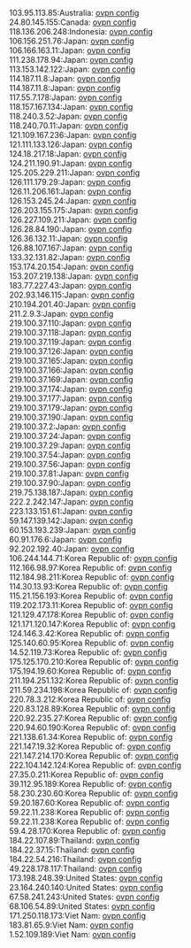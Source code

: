 103.95.113.85:Australia: [ovpn config](vpn/103_95_113_85.ovpn)  
24.80.145.155:Canada: [ovpn config](vpn/24_80_145_155.ovpn)  
118.136.206.248:Indonesia: [ovpn config](vpn/118_136_206_248.ovpn)  
106.156.251.76:Japan: [ovpn config](vpn/106_156_251_76.ovpn)  
106.166.163.11:Japan: [ovpn config](vpn/106_166_163_11.ovpn)  
111.238.178.94:Japan: [ovpn config](vpn/111_238_178_94.ovpn)  
113.153.142.122:Japan: [ovpn config](vpn/113_153_142_122.ovpn)  
114.187.11.8:Japan: [ovpn config](vpn/114_187_11_8.ovpn)  
114.187.11.8:Japan: [ovpn config](vpn/114_187_11_8.ovpn)  
117.55.7.178:Japan: [ovpn config](vpn/117_55_7_178.ovpn)  
118.157.167.134:Japan: [ovpn config](vpn/118_157_167_134.ovpn)  
118.240.3.52:Japan: [ovpn config](vpn/118_240_3_52.ovpn)  
118.240.70.11:Japan: [ovpn config](vpn/118_240_70_11.ovpn)  
121.109.167.236:Japan: [ovpn config](vpn/121_109_167_236.ovpn)  
121.111.133.126:Japan: [ovpn config](vpn/121_111_133_126.ovpn)  
124.18.217.18:Japan: [ovpn config](vpn/124_18_217_18.ovpn)  
124.211.190.91:Japan: [ovpn config](vpn/124_211_190_91.ovpn)  
125.205.229.211:Japan: [ovpn config](vpn/125_205_229_211.ovpn)  
126.111.179.29:Japan: [ovpn config](vpn/126_111_179_29.ovpn)  
126.11.206.161:Japan: [ovpn config](vpn/126_11_206_161.ovpn)  
126.153.245.24:Japan: [ovpn config](vpn/126_153_245_24.ovpn)  
126.203.155.175:Japan: [ovpn config](vpn/126_203_155_175.ovpn)  
126.227.109.211:Japan: [ovpn config](vpn/126_227_109_211.ovpn)  
126.28.84.190:Japan: [ovpn config](vpn/126_28_84_190.ovpn)  
126.36.132.11:Japan: [ovpn config](vpn/126_36_132_11.ovpn)  
126.88.107.167:Japan: [ovpn config](vpn/126_88_107_167.ovpn)  
133.32.131.82:Japan: [ovpn config](vpn/133_32_131_82.ovpn)  
153.174.20.154:Japan: [ovpn config](vpn/153_174_20_154.ovpn)  
153.207.219.138:Japan: [ovpn config](vpn/153_207_219_138.ovpn)  
183.77.227.43:Japan: [ovpn config](vpn/183_77_227_43.ovpn)  
202.93.146.115:Japan: [ovpn config](vpn/202_93_146_115.ovpn)  
210.194.201.40:Japan: [ovpn config](vpn/210_194_201_40.ovpn)  
211.2.9.3:Japan: [ovpn config](vpn/211_2_9_3.ovpn)  
219.100.37.110:Japan: [ovpn config](vpn/219_100_37_110.ovpn)  
219.100.37.118:Japan: [ovpn config](vpn/219_100_37_118.ovpn)  
219.100.37.119:Japan: [ovpn config](vpn/219_100_37_119.ovpn)  
219.100.37.126:Japan: [ovpn config](vpn/219_100_37_126.ovpn)  
219.100.37.165:Japan: [ovpn config](vpn/219_100_37_165.ovpn)  
219.100.37.166:Japan: [ovpn config](vpn/219_100_37_166.ovpn)  
219.100.37.169:Japan: [ovpn config](vpn/219_100_37_169.ovpn)  
219.100.37.174:Japan: [ovpn config](vpn/219_100_37_174.ovpn)  
219.100.37.177:Japan: [ovpn config](vpn/219_100_37_177.ovpn)  
219.100.37.179:Japan: [ovpn config](vpn/219_100_37_179.ovpn)  
219.100.37.190:Japan: [ovpn config](vpn/219_100_37_190.ovpn)  
219.100.37.2:Japan: [ovpn config](vpn/219_100_37_2.ovpn)  
219.100.37.24:Japan: [ovpn config](vpn/219_100_37_24.ovpn)  
219.100.37.29:Japan: [ovpn config](vpn/219_100_37_29.ovpn)  
219.100.37.54:Japan: [ovpn config](vpn/219_100_37_54.ovpn)  
219.100.37.56:Japan: [ovpn config](vpn/219_100_37_56.ovpn)  
219.100.37.81:Japan: [ovpn config](vpn/219_100_37_81.ovpn)  
219.100.37.90:Japan: [ovpn config](vpn/219_100_37_90.ovpn)  
219.75.138.187:Japan: [ovpn config](vpn/219_75_138_187.ovpn)  
222.2.242.147:Japan: [ovpn config](vpn/222_2_242_147.ovpn)  
223.133.151.61:Japan: [ovpn config](vpn/223_133_151_61.ovpn)  
59.147.139.142:Japan: [ovpn config](vpn/59_147_139_142.ovpn)  
60.153.193.239:Japan: [ovpn config](vpn/60_153_193_239.ovpn)  
60.91.176.6:Japan: [ovpn config](vpn/60_91_176_6.ovpn)  
92.202.192.40:Japan: [ovpn config](vpn/92_202_192_40.ovpn)  
106.244.144.71:Korea Republic of: [ovpn config](vpn/106_244_144_71.ovpn)  
112.166.98.97:Korea Republic of: [ovpn config](vpn/112_166_98_97.ovpn)  
112.184.98.211:Korea Republic of: [ovpn config](vpn/112_184_98_211.ovpn)  
114.30.13.93:Korea Republic of: [ovpn config](vpn/114_30_13_93.ovpn)  
115.21.156.193:Korea Republic of: [ovpn config](vpn/115_21_156_193.ovpn)  
119.202.173.11:Korea Republic of: [ovpn config](vpn/119_202_173_11.ovpn)  
121.129.47.178:Korea Republic of: [ovpn config](vpn/121_129_47_178.ovpn)  
121.171.120.147:Korea Republic of: [ovpn config](vpn/121_171_120_147.ovpn)  
124.146.3.42:Korea Republic of: [ovpn config](vpn/124_146_3_42.ovpn)  
125.140.60.95:Korea Republic of: [ovpn config](vpn/125_140_60_95.ovpn)  
14.52.119.73:Korea Republic of: [ovpn config](vpn/14_52_119_73.ovpn)  
175.125.170.210:Korea Republic of: [ovpn config](vpn/175_125_170_210.ovpn)  
175.194.19.60:Korea Republic of: [ovpn config](vpn/175_194_19_60.ovpn)  
211.194.251.132:Korea Republic of: [ovpn config](vpn/211_194_251_132.ovpn)  
211.59.234.198:Korea Republic of: [ovpn config](vpn/211_59_234_198.ovpn)  
220.78.3.212:Korea Republic of: [ovpn config](vpn/220_78_3_212.ovpn)  
220.83.128.89:Korea Republic of: [ovpn config](vpn/220_83_128_89.ovpn)  
220.92.235.27:Korea Republic of: [ovpn config](vpn/220_92_235_27.ovpn)  
220.94.60.190:Korea Republic of: [ovpn config](vpn/220_94_60_190.ovpn)  
221.138.61.34:Korea Republic of: [ovpn config](vpn/221_138_61_34.ovpn)  
221.147.19.32:Korea Republic of: [ovpn config](vpn/221_147_19_32.ovpn)  
221.147.214.170:Korea Republic of: [ovpn config](vpn/221_147_214_170.ovpn)  
222.104.142.124:Korea Republic of: [ovpn config](vpn/222_104_142_124.ovpn)  
27.35.0.211:Korea Republic of: [ovpn config](vpn/27_35_0_211.ovpn)  
39.112.95.189:Korea Republic of: [ovpn config](vpn/39_112_95_189.ovpn)  
58.230.230.60:Korea Republic of: [ovpn config](vpn/58_230_230_60.ovpn)  
59.20.187.60:Korea Republic of: [ovpn config](vpn/59_20_187_60.ovpn)  
59.22.11.238:Korea Republic of: [ovpn config](vpn/59_22_11_238.ovpn)  
59.22.11.238:Korea Republic of: [ovpn config](vpn/59_22_11_238.ovpn)  
59.4.28.170:Korea Republic of: [ovpn config](vpn/59_4_28_170.ovpn)  
184.22.107.89:Thailand: [ovpn config](vpn/184_22_107_89.ovpn)  
184.22.37.15:Thailand: [ovpn config](vpn/184_22_37_15.ovpn)  
184.22.54.216:Thailand: [ovpn config](vpn/184_22_54_216.ovpn)  
49.228.178.117:Thailand: [ovpn config](vpn/49_228_178_117.ovpn)  
173.198.248.39:United States: [ovpn config](vpn/173_198_248_39.ovpn)  
23.164.240.140:United States: [ovpn config](vpn/23_164_240_140.ovpn)  
67.58.241.243:United States: [ovpn config](vpn/67_58_241_243.ovpn)  
68.106.54.89:United States: [ovpn config](vpn/68_106_54_89.ovpn)  
171.250.118.173:Viet Nam: [ovpn config](vpn/171_250_118_173.ovpn)  
183.81.65.9:Viet Nam: [ovpn config](vpn/183_81_65_9.ovpn)  
1.52.109.189:Viet Nam: [ovpn config](vpn/1_52_109_189.ovpn)  
